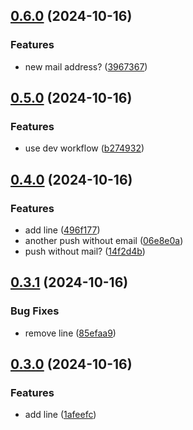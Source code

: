 ## [0.6.0](https://github.com/baumrock/releases-test/compare/v0.5.0...v0.6.0) (2024-10-16)


### Features

* new mail address? ([3967367](https://github.com/baumrock/releases-test/commit/39673676d898be4b06f3d0d6cb37b599c6e00ca9))

## [0.5.0](https://github.com/baumrock/releases-test/compare/v0.4.0...v0.5.0) (2024-10-16)


### Features

* use dev workflow ([b274932](https://github.com/baumrock/releases-test/commit/b274932b7c6732a847c8f43b85d0f2d27890b76b))

## [0.4.0](https://github.com/baumrock/releases-test/compare/v0.3.1...v0.4.0) (2024-10-16)


### Features

* add line ([496f177](https://github.com/baumrock/releases-test/commit/496f177ce8993227990c0c0ea185677ab8edd340))
* another push without email ([06e8e0a](https://github.com/baumrock/releases-test/commit/06e8e0adaaf40684b84f054c5ef1349628ac8168))
* push without mail? ([14f2d4b](https://github.com/baumrock/releases-test/commit/14f2d4b87fa2c3e3c86276c9148b78a61e77a4b4))

## [0.3.1](https://github.com/baumrock/releases-test/compare/v0.3.0...v0.3.1) (2024-10-16)


### Bug Fixes

* remove line ([85efaa9](https://github.com/baumrock/releases-test/commit/85efaa9267d624774d188ee2a963eb9de78e0fea))

## [0.3.0](https://github.com/baumrock/releases-test/compare/v0.2.0...v0.3.0) (2024-10-16)


### Features

* add line ([1afeefc](https://github.com/baumrock/releases-test/commit/1afeefcaf25e6e49a515243c48c2cdb0cd6d3558))

